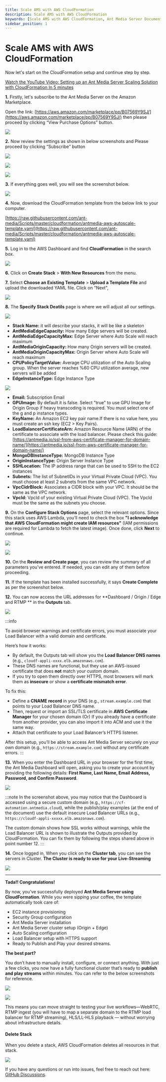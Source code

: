 ```yaml
---
title: Scale AMS with AWS CloudFormation 
description: Scale AMS with AWS CloudFormation
keywords: [Scale AMS with AWS CloudFormation, Ant Media Server Documentation, Ant Media Server Tutorials]
sidebar_position: 1
---
```


# Scale AMS with AWS CloudFormation

Now let's start on the CloudFormation setup and continue step by step.

[Watch the YouTube Video: Setting up an Ant Media Server Scaling Solution with CloudFormation In 5 minutes](https://www.youtube.com/watch?v=y7bP0u0jQRQ)

**1.** Firstly, let's subscribe to the Ant Media Server on the Amazon Marketplace.

Open the link: [https://aws.amazon.com/marketplace/pp/B07569Y9SJ/](https://aws.amazon.com/marketplace/pp/B07569Y9SJ/) then please proceed by clicking “View Purchase Options” button.

![](/img/clustering-and-scaling/aws-cloudformation/1-View-Purchase-Options.webp)


**2.** Now review the settings as shown in below screenshots and Please proceed by clicking “Subscribe” button

![](/img/clustering-and-scaling/aws-cloudformation/2.1-Subscribe.webp)

![](/img/clustering-and-scaling/aws-cloudformation/2.2-Subscribe.webp)

![](/img/clustering-and-scaling/aws-cloudformation/2.3-Subscribe.webp)


**3.** If everything goes well, you will see the screenshot below.

![](/img/clustering-and-scaling/aws-cloudformation/3.Launch.webp)

**4.** Now, download the CloudFormation template from the below link to your computer.

[https://raw.githubusercontent.com/ant-media/Scripts/master/cloudformation/antmedia-aws-autoscale-template.yaml](https://raw.githubusercontent.com/ant-media/Scripts/master/cloudformation/antmedia-aws-autoscale-template.yaml)

**5.** Log in to the AWS Dashboard and find **CloudFormation** in the search box.

![](/img/clustering-and-scaling/aws-cloudformation/4-CloudFormation.webp)

**6.** Click on **Create Stack** > **With New Resources** from the menu.

**7.** Select **Choose an Existing Template** > **Upload a Template File** and upload the downloaded YAML file. Click on "Next",

![](/img/clustering-and-scaling/aws-cloudformation/5-Create-Stack-Upload-Template.webp)

**8.** The **Specify Stack Deatils** page is where we will adjust all our settings.

![](@site/static/img/AntMedia-CloudFormation-4.png)

-   **Stack Name:** it will describe your stacks, it will be like a skeleton
-   **AntMediaEdgeCapacity:** How many Edge servers will be created.
-   **AntMediaEdgeCapacityMax:** Edge Server where Auto Scale will reach maximum
-   **AntMediaOriginCapacity:** How many Origin servers will be created.
-   **AntMediaOriginCapacityMax:** Origin Server where Auto Scale will reach maximum
-   **CPUPolicyTargetValue:** Average CPU utilization of the Auto Scaling group. When the server reaches %60 CPU utilization average, new servers will be added
-   **EdgeInstanceType:** Edge Instance Type

![](@site/static/img/AntMedia-CloudFormation-4-1.png)

-   **Email:** Subscription Email
-   **GPUImage:** By default it is false. Select "true" to use GPU Image for Origin Group if heavy transcoding is required. You must select one of the g and p instance types.
-   **KeyName:** An Amazon EC2 key pair name.If there is no value here, you must create an ssh key (EC2 > Key Pairs).
-   **LoadBalancerCertificateArn:** Amazon Resource Name (ARN) of the certificate to associate with the load balancer. Please check this guide: [https://antmedia.io/ssl-from-aws-certificate-manager-for-domain-name/](https://antmedia.io/ssl-from-aws-certificate-manager-for-domain-name/)
-   **MongoDBInstanceType:** MongoDB Instance Type
-   **OriginInstanceType:** Origin Server Instance Type
-   **SSHLocation:** The IP address range that can be used to SSH to the EC2 instances
-   **Subnets:** The list of SubnetIDs in your Virtual Private Cloud (VPC). You must choose at least 2 subnets from the same VPC network.
-   **VpcCidrBlock:** Associates a CIDR block with your VPC. It should be the same as the VPC network.
-   **VpcId:** VpcId of your existing Virtual Private Cloud (VPC). The VpcId must be the same as the subnets you choose.
  

**9.** On the **Configure Stack Options** page, select the relevant options. Since this stack uses AWS Lambda, you’ll need to check the box **"I acknowledge that AWS CloudFormation might create IAM resources"** (IAM permissions are required for Lambda to fetch the latest image). Once done, click **Next** to continue.

![](/img/clustering-and-scaling/aws-cloudformation/6.1-Configure-Stack-Options.webp)

![](/img/clustering-and-scaling/aws-cloudformation/6.2-Configure-Stack-Options.webp)

**10.** On the **Review and Create page**, you can review the summary of all parameters you’ve entered. If needed, you can edit any of them before proceeding.

**11.** If the template has been installed successfully, it says **Create Complete** as per the screenshot below.

**12.** You can now access the URL addresses for **Dashboard / Origin / Edge and RTMP ** in the **Outputs** tab.

![](/img/clustering-and-scaling/aws-cloudformation/Outputs.webp)

:::info

To avoid browser warnings and certificate errors, you must associate your Load Balancer with a valid domain and certificate.

Here’s how it works:
- By default, the Outputs tab will show you the **Load Balancer DNS names** (e.g., `cloudf-appli-xxxx.elb.amazonaws.com`).
- These DNS names are functional, but they use an AWS-issued certificate that does **not** match your custom domain.
- If you try to open them directly over HTTPS, most browsers will mark them as **insecure** or show a **certificate mismatch error**.

To fix this:
- Define a **CNAME record** in your DNS (e.g., `stream.example.com`) that points to your Load Balancer DNS name.
- Then, request or import an SSL/TLS certificate in **AWS Certificate Manager** for your chosen domain (Or) If you already have a certificate from another provider, you can also import it into ACM and use it the same way.
- Attach that certificate to your Load Balancer’s HTTPS listener.  

After this setup, you’ll be able to access Ant Media Server securely on your own domain (e.g., `https://stream.example.com`) without any certificate errors.
:::

**13.** When you enter the Dashboard URL in your browser for the first time, the Ant Media Dashboard will open, asking you to create your account by providing the following details: **First Name, Last Name, Email Address, Password, and Confirm Password**.

![](/img/clustering-and-scaling/aws-cloudformation/create-account.webp)   

:::note
In the screenshot above, you may notice that the Dashboard is accessed using a secure custom domain (e.g., `https://cf-automation.antmedia.cloud`), while the publish/play examples (at the end of the document) use the default insecure Load Balancer URLs (e.g., `https://cloudf-appli-xxxxx.elb.amazonaws.com`).

The custom domain shows how SSL works without warnings, while the Load Balancer URL is shown to illustrate the Outputs provided by CloudFormation. You can fix them by following the steps shared above in point number 12.
:::

 **14.** Once logged in, When you click on the **Cluster tab**, you can see the servers in Cluster. **The Cluster is ready to use for your Live-Streaming**

![](@site/static/img/AntMedia-CloudFormation-9.png)

---

**Tada!! Congratulations!** 

By now, you’ve successfully deployed **Ant Media Server using CloudFormation**. While you were sipping your coffee, the template automatically took care of:

- EC2 instance provisioning
- Security Group configuration
- Ant Media Server installation
- Ant Media Server cluster setup (Origin + Edge)
- Auto Scaling configuration
- Load Balancer setup with HTTPS support
- Ready to Publish and Play your desired streams. 

**The best part?**   

You don’t have to manually install, configure, or connect anything. With just a few clicks, you now have a fully functional cluster that’s ready to **publish and play streams** within minutes. You can refer to the below screenshots for reference. 

![](/img/clustering-and-scaling/aws-cloudformation/publish-cloudformation.png)

![](/img/clustering-and-scaling/aws-cloudformation/play-cloudformation.png)

This means you can move straight to testing your live workflows—WebRTC, RTMP ingest (you will have to map a separate domain to the RTMP load balancer for RTMP streaming), HLS/LL-HLS playback — without worrying about infrastructure details.

#### Delete Stack

When you delete a stack, AWS CloudFormation deletes all resources in that stack.

![](@site/static/img/AntMedia-CloudFormation-10(1).png)

If you have any questions or run into issues, feel free to reach out here: [GitHub Discussions](https://github.com/orgs/ant-media/discussions).

